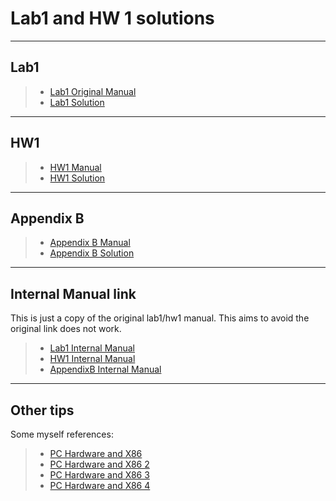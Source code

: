 # Lab1 and HW 1 solutions
---

## Lab1

> * [Lab1 Original Manual](https://pdos.csail.mit.edu/6.828/2018/labs/lab1/)
> * [Lab1 Solution](lab1.md)
---

## HW1

> * [HW1 Manual](https://pdos.csail.mit.edu/6.828/2018/homework/xv6-boot.html)
> * [HW1 Solution](homework1.md)
---

## Appendix B

> * [Appendix B Manual](https://pdos.csail.mit.edu/6.828/2018/xv6/book-rev11.pdf)
> * [Appendix B Solution](appendixB.md)
---

## Internal Manual link

This is just a copy of the original lab1/hw1 manual. This aims to avoid the original link does not work.

> * [Lab1 Internal Manual](https://github.com/albertabc/mit6.828Study/blob/master/labs/lab1/Lab1.odt)
> * [HW1 Internal Manual](https://github.com/albertabc/mit6.828Study/blob/master/labs/lab1/HW1.odt)
> * [AppendixB Internal Manual](https://github.com/albertabc/mit6.828Study/blob/master/useful-doc/textbooks/book-rev10.pdf)
---

## Other tips

Some myself references:

> * [PC Hardware and X86](https://github.com/albertabc/mit6.828Study/wiki/PC-Hardware-and-X86)
> * [PC Hardware and X86 2](https://github.com/albertabc/mit6.828Study/wiki/PC-Hardware-and-X86------2)
> * [PC Hardware and X86 3](https://github.com/albertabc/mit6.828Study/wiki/PC-Hardware-and-X86------3)
> * [PC Hardware and X86 4](https://github.com/albertabc/mit6.828Study/wiki/PC-Hardware-and-X86--4)
